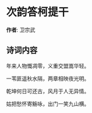 # 次韵答柯提干

**作者**: 卫宗武

## 诗词内容

年来人物慨凋零，义重交盟嵩华轻。

一苇匪遥秋水隔，两章相映夜光明。

乾坤何日可还古，风月于人无异情。

姑把愁怀寄觞咏，出门一笑九山横。

